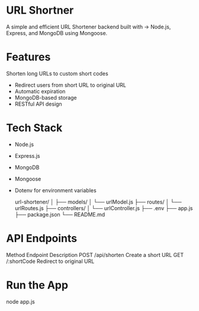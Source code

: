 # URL Shortner


A simple and efficient URL Shortener backend built with -> Node.js, Express, and MongoDB using Mongoose.

# Features
 Shorten long URLs to custom short codes
- Redirect users from short URL to original URL
- Automatic expiration 
- MongoDB-based storage
- RESTful API design

# Tech Stack 
- Node.js
- Express.js
- MongoDB
- Mongoose
- Dotenv for environment variables

  url-shortener/
│
├── models/
│ └── urlModel.js
├── routes/
│ └── urlRoutes.js
├── controllers/
│ └── urlController.js
├── .env
├── app.js
├── package.json
└── README.md


# API Endpoints
Method	Endpoint	Description
POST	/api/shorten	Create a short URL
GET	/:shortCode	Redirect to original URL

# Run the App
node app.js
